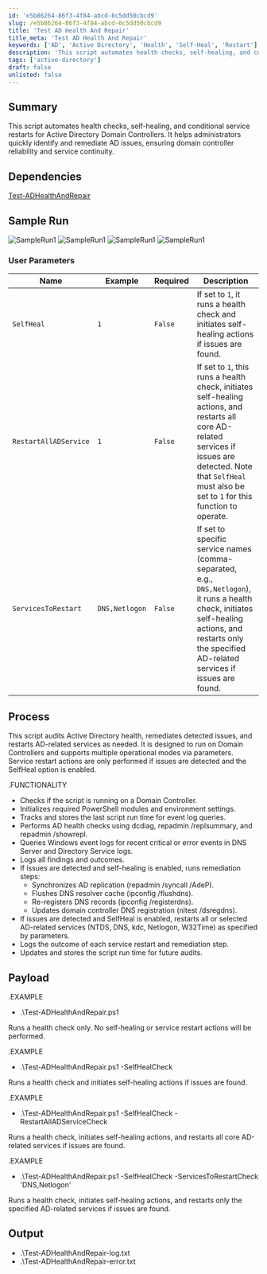 ```yaml
---
id: 'e5b86264-86f3-4f84-abcd-6c5dd50cbcd9'
slug: /e5b86264-86f3-4f84-abcd-6c5dd50cbcd9
title: 'Test AD Health And Repair'
title_meta: 'Test AD Health And Repair'
keywords: ['AD', 'Active Directory', 'Health', 'Self-Heal', 'Restart']
description: 'This script automates health checks, self-healing, and conditional service restarts for Active Directory Domain Controllers. It helps administrators quickly identify and remediate AD issues, ensuring domain controller reliability and service continuity.'
tags: ['active-directory']
draft: false
unlisted: false
---
```


## Summary
This script automates health checks, self-healing, and conditional service restarts for Active Directory Domain Controllers. It helps administrators quickly identify and remediate AD issues, ensuring domain controller reliability and service continuity.

## Dependencies
[Test-ADHealthAndRepair](/docs/powershell/test-adhealthandrepair.md)

## Sample Run

![SampleRun1](../../../static/img/docs/c788ed5e-8fbb-49c7-9d9f-d25115f1ed30/image.webp)
![SampleRun1](../../../static/img/docs/c788ed5e-8fbb-49c7-9d9f-d25115f1ed30/image3.webp)
![SampleRun1](../../../static/img/docs/c788ed5e-8fbb-49c7-9d9f-d25115f1ed30/image1.webp)
![SampleRun1](../../../static/img/docs/c788ed5e-8fbb-49c7-9d9f-d25115f1ed30/image2.webp)


### User Parameters

| **Name**              | **Example**       | **Required** | **Description**                                                                                          |
|-----------------------|-------------------|--------------|----------------------------------------------------------------------------------------------------------|
| `SelfHeal`            | `1`               | `False`      | If set to `1`, it runs a health check and initiates self-healing actions if issues are found.           |
| `RestartAllADService` | `1`               | `False`      | If set to `1`, this runs a health check, initiates self-healing actions, and restarts all core AD-related services if issues are detected. Note that `SelfHeal` must also be set to `1` for this function to operate. |
| `ServicesToRestart`   | `DNS,Netlogon`    | `False`      | If set to specific service names (comma-separated, e.g., `DNS,Netlogon`), it runs a health check, initiates self-healing actions, and restarts only the specified AD-related services if issues are found. |


## Process

This script audits Active Directory health, remediates detected issues, and restarts AD-related services as needed. It is designed to run on Domain Controllers and supports multiple operational modes via parameters. Service restart actions are only performed if issues are detected and the SelfHeal option is enabled.

.FUNCTIONALITY
- Checks if the script is running on a Domain Controller.
- Initializes required PowerShell modules and environment settings.
- Tracks and stores the last script run time for event log queries.
- Performs AD health checks using dcdiag, repadmin /replsummary, and repadmin /showrepl.
- Queries Windows event logs for recent critical or error events in DNS Server and Directory Service logs.
- Logs all findings and outcomes.
- If issues are detected and self-healing is enabled, runs remediation steps:
    - Synchronizes AD replication (repadmin /syncall /AdeP).
    - Flushes DNS resolver cache (ipconfig /flushdns).
    - Re-registers DNS records (ipconfig /registerdns).
    - Updates domain controller DNS registration (nltest /dsregdns).
- If issues are detected and SelfHeal is enabled, restarts all or selected AD-related services (NTDS, DNS, kdc, Netlogon, W32Time) as specified by parameters.
- Logs the outcome of each service restart and remediation step.
- Updates and stores the script run time for future audits.

## Payload

.EXAMPLE

- .\Test-ADHealthAndRepair.ps1

Runs a health check only. No self-healing or service restart actions will be performed.

.EXAMPLE

- .\Test-ADHealthAndRepair.ps1 -SelfHealCheck

Runs a health check and initiates self-healing actions if issues are found.

.EXAMPLE

- .\Test-ADHealthAndRepair.ps1 -SelfHealCheck -RestartAllADServiceCheck

Runs a health check, initiates self-healing actions, and restarts all core AD-related services if issues are found.

.EXAMPLE

- .\Test-ADHealthAndRepair.ps1 -SelfHealCheck -ServicesToRestartCheck 'DNS,Netlogon'
  
Runs a health check, initiates self-healing actions, and restarts only the specified AD-related services if issues are found.

## Output

- .\Test-ADHealthAndRepair-log.txt
- .\Test-ADHealthAndRepair-error.txt
